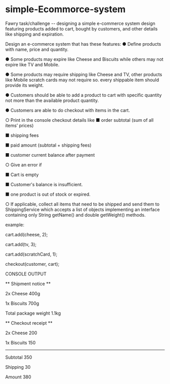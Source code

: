 # simple-Ecommorce-system
Fawry task/challenge -- designing a simple e-commerce system design featuring products added to cart, bought by customers, and other details like shipping and expiration.  

Design an e-commerce system that has these features:
● Define products with name, price and quantity.

● Some products may expire like Cheese and Biscuits while
others may not expire like TV and Mobile.

● Some products may require shipping like Cheese and TV, other
products like Mobile scratch cards may not require so. every
shippable item should provide its weight.

● Customers should be able to add a product to cart with
specific quantity not more than the available product quantity.

● Customers are able to do checkout with items in the cart.

○ Print in the console checkout details like
■ order subtotal (sum of all items’ prices)

■ shipping fees

■ paid amount (subtotal + shipping fees)

■ customer current balance after payment

○ Give an error if

■ Cart is empty

■ Customer's balance is insufficient.

■ one product is out of stock or expired.

○ If applicable, collect all items that need to be shipped and
send them to ShippingService which accepts a list of
objects implementing an interface containing only String
getName() and double getWeight() methods.


example:

cart.add(cheese, 2);

cart.add(tv, 3);

cart.add(scratchCard, 1);

checkout(customer, cart);

CONSOLE OUTPUT

** Shipment notice **

2x Cheese 400g

1x Biscuits 700g

Total package weight 1.1kg

** Checkout receipt **

2x Cheese 200

1x Biscuits 150

----------------------

Subtotal 350

Shipping 30

Amount 380
